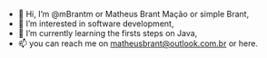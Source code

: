 - 👋 Hi, I’m @mBrantm or Matheus Brant Mação or simple Brant,
- 👀 I’m interested in software development,
- 🌱 I’m currently learning the firsts steps on Java,
- 📫 you can reach me on matheusbrant@outlook.com.br or here.
